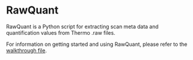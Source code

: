 # RawQuant

RawQuant is a Python script for extracting scan meta data and quantification values from Thermo .raw files.

For information on getting started and using RawQuant, please refer to the [walkthrough file](https://github.com/kevinkovalchik/RawQuant/blob/master/docs/ch_RawQuant_Instructions_ver-Mar2018.md).

